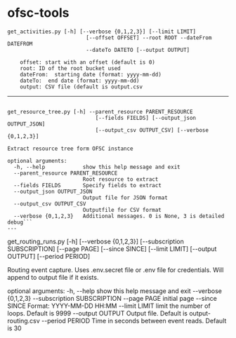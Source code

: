 # ofsc-tools

```
get_activities.py [-h] [--verbose {0,1,2,3}] [--limit LIMIT]
                         [--offset OFFSET] --root ROOT --dateFrom DATEFROM
                         --dateTo DATETO [--output OUTPUT]

    offset: start with an offset (default is 0)
    root: ID of the root bucket used
    dateFrom:  starting date (format: yyyy-mm-dd)
    dateTo:  end date (format: yyyy-mm-dd)
    output: CSV file (default is output.csv

```
---
```

get_resource_tree.py [-h] --parent_resource PARENT_RESOURCE
                            [--fields FIELDS] [--output_json OUTPUT_JSON]
                            [--output_csv OUTPUT_CSV] [--verbose {0,1,2,3}]

Extract resource tree form OFSC instance

optional arguments:
  -h, --help            show this help message and exit
  --parent_resource PARENT_RESOURCE
                        Root resource to extract
  --fields FIELDS       Specify fields to extract
  --output_json OUTPUT_JSON
                        Output file for JSON format
  --output_csv OUTPUT_CSV
                        Outputfile for CSV format
  --verbose {0,1,2,3}   Additional messages. 0 is None, 3 is detailed debug```
---
```

get_routing_runs.py [-h] [--verbose {0,1,2,3}]
                           [--subscription SUBSCRIPTION] [--page PAGE]
                           [--since SINCE] [--limit LIMIT] [--output OUTPUT]
                           [--period PERIOD]

Routing event capture. Uses .env.secret file or .env file for credentials.
Will append to output file if it exists.

optional arguments:
  -h, --help            show this help message and exit
  --verbose {0,1,2,3}
  --subscription SUBSCRIPTION
  --page PAGE           initial page
  --since SINCE         Format: YYYY-MM-DD HH:MM
  --limit LIMIT         limit the number of loops. Default is 9999
  --output OUTPUT       Output file. Default is output-routing.csv
  --period PERIOD       Time in seconds between event reads. Default is 30



```
